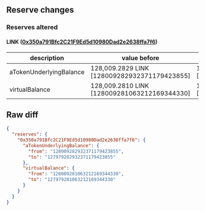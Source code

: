 ## Reserve changes

### Reserves altered

#### LINK ([0x350a791Bfc2C21F9Ed5d10980Dad2e2638ffa7f6](https://optimistic.etherscan.io/address/0x350a791Bfc2C21F9Ed5d10980Dad2e2638ffa7f6))

| description | value before | value after |
| --- | --- | --- |
| aTokenUnderlyingBalance | 128,009.2829 LINK [128009282932371179423855] | 127,979.2829 LINK [127979282932371179423855] |
| virtualBalance | 128,009.2810 LINK [128009281063212169344330] | 127,979.2810 LINK [127979281063212169344330] |


## Raw diff

```json
{
  "reserves": {
    "0x350a791Bfc2C21F9Ed5d10980Dad2e2638ffa7f6": {
      "aTokenUnderlyingBalance": {
        "from": "128009282932371179423855",
        "to": "127979282932371179423855"
      },
      "virtualBalance": {
        "from": "128009281063212169344330",
        "to": "127979281063212169344330"
      }
    }
  }
}
```